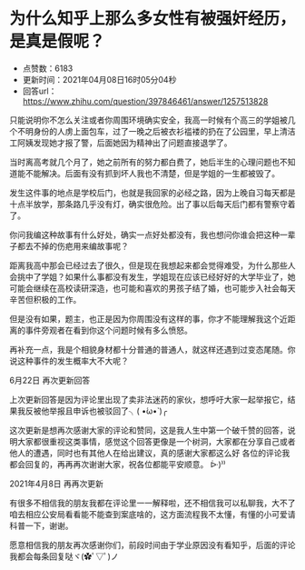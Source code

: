# 为什么知乎上那么多女性有被强奸经历，是真是假呢？
- 点赞数：6183
- 更新时间：2021年04月08日16时05分04秒
- 回答url：https://www.zhihu.com/question/397846461/answer/1257513828
<body>
 <p data-pid="DK7RVTv_">只能说明你不怎么关注或者你周围环境确实安全，我高一时候有个高三的学姐被几个不明身份的人虏上面包车，过了一晚之后被衣衫褴褛的扔在了公园里，早上清洁工阿姨发现她才报了警，后面她因为精神出了问题直接退学了。</p>
 <p data-pid="E-ZVATF2">当时离高考就几个月了，她之前所有的努力都白费了，她后半生的心理问题也不知道能不能解决。后面有没有抓到坏人我也不清楚，但是学姐的一生都被毁了。</p>
 <p data-pid="YoyCrdec">发生这件事的地点是学校后门，也就是我回家的必经之路，因为上晚自习每天都是十点半放学，那条路几乎没有灯，确实很危险。出了事以后每天后门都有警察守着了。</p>
 <p data-pid="Eu4xJ93C">你问我编这种故事有什么好处，确实一点好处都没有，我也想问你谁会把这种一辈子都去不掉的伤疤用来编故事呢？</p>
 <p data-pid="ub8pgE9Z">距离我高中那会已经过去了很久，但是现在我想起来都会觉得难受，为什么那些人会挑中了学姐？如果什么事都没有发生，学姐现在应该已经好好的大学毕业了，她可能会继续在高校读研深造，也可能和喜欢的男孩子结了婚，也可能步入社会每天辛苦但积极的工作。</p>
 <p data-pid="JzsiqnwS">但是没有如果，题主，也正是因为你周围没有这样的事，你才不能理解我这个近距离的事件旁观者在看到你这个问题时候有多么愤怒。</p>
 <p data-pid="FLBcS1sY">再补充一点，我是个相貌身材都十分普通的普通人，就这样还遇到过变态尾随。你说这种事件的发生概率大不大呢？</p>
 <p data-pid="igNuYBCW">6月22日 再次更新回答</p>
 <p data-pid="zPA-7r3B">上次更新回答是因为评论里出现了卖非法迷药的家伙，想呼吁大家一起举报它，结果我反被他举报且申诉也被驳回了╮( •́ω•̀ )╭</p>
 <p data-pid="uEq6JuTm">这次更新是想再次感谢大家的评论和赞同，这是我人生中第一个破千赞的回答，说明大家都很重视这类事情，感觉这个回答更像是一个树洞，大家都在分享自己或者他人的遭遇，同时也有其他人在给出建议，真的感谢大家都这么好 各位的评论我都会回复的，再再再次谢谢大家，祝各位都能平安顺意。 ᐕ)⁾⁾</p>
 <p data-pid="S2BIHMYm">2021年4月8日 再再次更新</p>
 <p data-pid="e2k2K135">有很多不相信我的朋友我都在评论里一一解释啦，还不相信我可以私聊我，大不了咱去相应公安局看看能不能查到案底啥的，这方面流程我不太懂，有懂的小可爱请科普一下，谢谢。</p>
 <p data-pid="WEsJ0Ud6">愿意相信我的朋友再次感谢你们，前段时间由于学业原因没有看知乎，后面的评论我都会每条回复哒ヾ(✿ﾟ▽ﾟ)ノ</p>
</body>